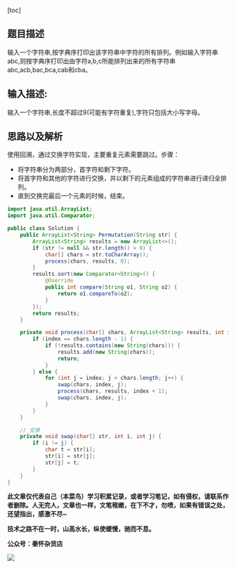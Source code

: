 [toc]
## 题目描述
输入一个字符串,按字典序打印出该字符串中字符的所有排列。例如输入字符串abc,则按字典序打印出由字符a,b,c所能排列出来的所有字符串abc,acb,bac,bca,cab和cba。

## 输入描述:
输入一个字符串,长度不超过9(可能有字符重复),字符只包括大小写字母。

## 思路以及解析
使用回溯，通过交换字符实现，主要重复元素需要跳过。步骤：
- 将字符串分为两部分，首字符和剩下字符。
- 将首字符和其他的字符进行交换，并以剩下的元素组成的字符串进行递归全排列。
- 直到交换完最后一个元素的时候，结束。

```java
import java.util.ArrayList;
import java.util.Comparator;

public class Solution {
    public ArrayList<String> Permutation(String str) {
        ArrayList<String> results = new ArrayList<>();
        if (str != null && str.length() > 0) {
            char[] chars = str.toCharArray();
            process(chars, results, 0);
        }
        results.sort(new Comparator<String>() {
            @Override
            public int compare(String o1, String o2) {
                return o1.compareTo(o2);
            }
        });
        return results;
    }

    private void process(char[] chars, ArrayList<String> results, int index) {
        if (index == chars.length - 1) {
            if (!results.contains(new String(chars))) {
                results.add(new String(chars));
                return;
            }
        } else {
            for (int j = index; j < chars.length; j++) {
                swap(chars, index, j);
                process(chars, results, index + 1);
                swap(chars, index, j);
            }
        }
    }

    // 交换
    private void swap(char[] str, int i, int j) {
        if (i != j) {
            char t = str[i];
            str[i] = str[j];
            str[j] = t;
        }
    }
}
```
**此文章仅代表自己（本菜鸟）学习积累记录，或者学习笔记，如有侵权，请联系作者删除。人无完人，文章也一样，文笔稚嫩，在下不才，勿喷，如果有错误之处，还望指出，感激不尽~**

**技术之路不在一时，山高水长，纵使缓慢，驰而不息。**

**公众号：秦怀杂货店**

![](https://img-blog.csdnimg.cn/img_convert/7d98fb66172951a2f1266498e004e830.png)


